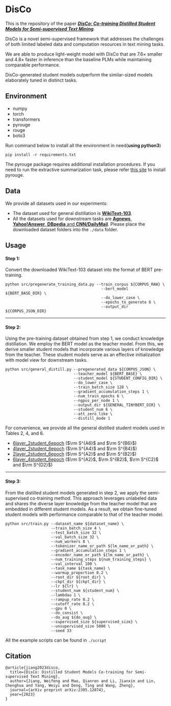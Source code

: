 
# DisCo
This is the repository of the paper ***[DisCo: Co-training Distilled Student Models for Semi-supervised Text Mining](https://arxiv.org/abs/2305.12074)***.

DisCo is a novel semi-supervised framework that addresses the challenges of both limited labeled data and computation resources in text mining tasks. 

We are able to produce light-weight model with DisCo that are 7.6$\times$ smaller and 4.8$\times$ faster in inference than the baseline PLMs while maintaining comparable performance.

DisCo-generated student models outperform the similar-sized models elaborately tuned in distinct tasks.

## Environment

- numpy
- torch
- transformers
- pyrouge
- rouge
- boto3

Run command below to install all the environment in need(**using python3**)

```shell
pip install -r requirements.txt
```

The pyrouge package requires additional installation procedures. If you need to run the extractive summarization task, please refer [this site](https://stackoverflow.com/questions/45894212/installing-pyrouge-gets-error-in-ubuntu) to install pyrouge.

## Data

We provide all datasets used in our experiments:

- The dataset used for general distillation is **[WikiText-103](https://huggingface.co/datasets/wikitext)**.
- All the datasets used for downstream tasks are [**Agnews**, **Yahoo!Answer**, **DBpedia** and **CNN/DailyMail**](https://drive.google.com/drive/folders/1vnk81Xm4IgPSHZv71R-ygJmo-aiba_2P?usp=sharing). Please place the downloaded dataset folders into the ```./data``` folder.

## Usage

#### Step 1:

Convert the downloaded WikiText-103 dataset into the format of BERT pre-training.

```shell
python src/pregenerate_training_data.py --train_corpus ${CORPUS_RAW} \
                                          --bert_model ${BERT_BASE_DIR} \
                                          --do_lower_case \
                                          --epochs_to_generate 6 \
                                          --output_dir ${CORPUS_JSON_DIR}
```

-----

#### Step 2:

Using the pre-training dataset obtained from step 1, we conduct knowledge distillation. We employ the BERT model as the teacher model. From this, we derive smaller student models that incorporate various layers of knowledge from the teacher. These student models serve as an effective initialization with model view for downstream tasks.

```shell
python src/general_distill.py --pregenerated_data ${CORPUS_JSON} \
                              --teacher_model ${BERT_BASE} \
                              --student_model ${STUDENT_CONFIG_DIR} \
                              --do_lower_case \
                              --train_batch_size 128 \
                              --gradient_accumulation_steps 1 \
                              --num_train_epochs 6 \
                              --ngpus_per_node 1 \
                              --output_dir ${GENERAL_TINYBERT_DIR} \
                              --student_num 6 \
                              --att_zero_like \
                              --distill_mode 1
```

For convenience, we provide all the general distilled student models used in Tables 2, 4, and 6.

- [6layer_2student_6epoch](https://drive.google.com/drive/folders/1kvcbSzKtB178AulCIIuqfAjGHQ9FslJp?usp=sharing) ($\rm S^{A6}$ and $\rm S^{B6}$)
- [4layer_2student_6epoch](https://drive.google.com/drive/folders/1hyvwi7wYcS-IFSQQN-3Utc1B77QCHqZi?usp=sharing) ($\rm S^{A4}$ and $\rm S^{B4}$)
- [2layer_2student_6epoch](https://drive.google.com/drive/folders/1awLz9yYZS1RRZ9rURkxf2Wwin9pg_Y54?usp=sharing) ($\rm S^{A2}$ and $\rm S^{B2}$)
- [6layer_4student_6epoch](https://drive.google.com/drive/folders/1vX3Jem-IoNDNLOGkxu-zjjTZ_UTDqE6x?usp=sharing) ($\rm S^{A2}$,  $\rm S^{B2}$, $\rm S^{C2}$ and $\rm S^{D2}$)

-----

#### Step 3:

From the distilled student models generated in step 2, we apply the semi-supervised co-training method. This approach leverages unlabeled data and shares the diverse layer knowledge from the teacher model that are embedded in different student models. As a result, we obtain fine-tuned student models with performance comparable to that of the teacher model.

```shell
python src/train.py --dataset_name ${dataset_name} \
                    --train_batch_size 4 \
                    --test_batch_size 32 \
                    --val_batch_size 32 \
                    --num_workers 8 \
                    --tokenizer_name_or_path ${lm_name_or_path} \
                    --gradient_accumulation_steps 1 \
                    --encoder_name_or_path ${lm_name_or_path} \
                    --num_training_steps ${num_training_steps} \
                    --val_interval 100 \
                    --task_name ${task_name} \
                    --warmup_proportion 0.2 \
                    --root_dir ${root_dir} \
                    --ckpt_dir ${ckpt_dir} \
                    --lr ${lr} \
                    --student_num ${student_num} \
                    --lambdau 1 \
                    --rampup_rate 0.2 \
                    --cutoff_rate 0.2 \
                    --gpu 0 \
                    --do_consist \
                    --do_aug ${do_aug} \
                    --supervised_size ${supervised_size} \
                    --unsupervised_size 5000 \
                    --seed 33
```

All the example scripts can be found in `./script`

## Citation

```
@article{jiang2023disco,
  title={DisCo: Distilled Student Models Co-training for Semi-supervised Text Mining},
  author={Jiang, Weifeng and Mao, Qianren and Li, Jianxin and Lin, Chenghua and Yang, Weiyi and Deng, Ting and Wang, Zheng},
  journal={arXiv preprint arXiv:2305.12074},
  year={2023}
}
```